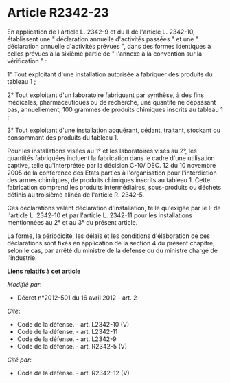 # Article R2342-23

En application de l'article L. 2342-9 et du II de l'article L. 2342-10, établissent une " déclaration annuelle d'activités
passées " et une " déclaration annuelle d'activités prévues ", dans des formes identiques à celles prévues à la sixième
partie de " l'annexe à la convention sur la vérification " : 

1° Tout exploitant d'une installation autorisée à fabriquer des produits du tableau 1 ; 

2° Tout exploitant d'un laboratoire fabriquant par synthèse, à des fins médicales, pharmaceutiques ou de recherche, une
quantité ne dépassant pas, annuellement, 100 grammes de produits chimiques inscrits au tableau 1 ; 

3° Tout exploitant d'une installation acquérant, cédant, traitant, stockant ou consommant des produits du tableau 1. 

Pour les installations visées au 1° et les laboratoires visés au 2°, les quantités fabriquées incluent la fabrication dans le
cadre d'une utilisation captive, telle qu'interprétée par la décision C-10/ DEC. 12 du 10 novembre 2005 de la conférence des
Etats parties à l'organisation pour l'interdiction des armes chimiques, de produits chimiques inscrits au tableau 1. Cette
fabrication comprend les produits intermédiaires, sous-produits ou déchets définis au troisième alinéa de l'article R.
2342-5. 

Ces déclarations valent déclaration d'installation, telle qu'exigée par le II de l'article L. 2342-10 et par l'article L.
2342-11 pour les installations mentionnées au 2° et au 3° du présent article. 

La forme, la périodicité, les délais et les conditions d'élaboration de ces déclarations sont fixés en application de la
section 4 du présent chapitre, selon le cas, par arrêté du ministre de la défense ou du ministre chargé de l'industrie.

**Liens relatifs à cet article**

_Modifié par_:

  - Décret n°2012-501 du 16 avril 2012 - art. 2

_Cite_:

  - Code de la défense. - art. L2342-10 (V)
  - Code de la défense. - art. L2342-11
  - Code de la défense. - art. L2342-9
  - Code de la défense. - art. R2342-5 (V)

_Cité par_:

  - Code de la défense. - art. R2342-12 (V)
